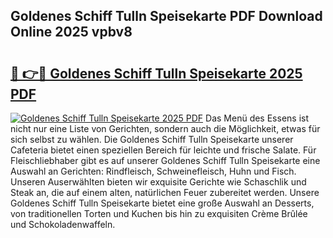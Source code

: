 ## Goldenes Schiff Tulln Speisekarte PDF Download Online 2025 vpbv8

# <h2><a href="http://gc67rze.nevu.top/?p=Goldenes+Schiff+Tulln+Speisekarte">🔗 👉🔴 Goldenes Schiff Tulln Speisekarte 2025 PDF</a></h2>

[![Goldenes Schiff Tulln Speisekarte 2025 PDF](https://i.imgur.com/dBaPXMq.png)](http://gc67rze.nevu.top/?p=Goldenes+Schiff+Tulln+Speisekarte)
Das Menü des Essens ist nicht nur eine Liste von Gerichten, sondern auch die Möglichkeit, etwas für sich selbst zu wählen. Die Goldenes Schiff Tulln Speisekarte unserer Cafeteria bietet einen speziellen Bereich für leichte und frische Salate. Für Fleischliebhaber gibt es auf unserer Goldenes Schiff Tulln Speisekarte eine Auswahl an Gerichten: Rindfleisch, Schweinefleisch, Huhn und Fisch. Unseren Auserwählten bieten wir exquisite Gerichte wie Schaschlik und Steak an, die auf einem alten, natürlichen Feuer zubereitet werden. Unsere Goldenes Schiff Tulln Speisekarte bietet eine große Auswahl an Desserts, von traditionellen Torten und Kuchen bis hin zu exquisiten Crème Brûlée und Schokoladenwaffeln.
